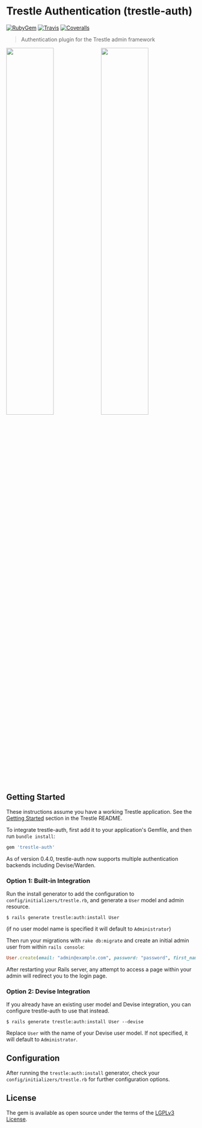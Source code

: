 # Trestle Authentication (trestle-auth)

[![RubyGem](https://img.shields.io/gem/v/trestle-auth.svg?style=flat&colorB=4065a9)](https://rubygems.org/gems/trestle-auth)
[![Travis](https://img.shields.io/travis/TrestleAdmin/trestle-auth.svg?style=flat)](https://travis-ci.org/TrestleAdmin/trestle-auth)
[![Coveralls](https://img.shields.io/coveralls/TrestleAdmin/trestle-auth.svg?style=flat)](https://coveralls.io/github/TrestleAdmin/trestle-auth)

> Authentication plugin for the Trestle admin framework

<img src="https://trestle.io/images/Trestle-Auth-1.png" width="50%" /><img src="https://trestle.io/images/Trestle-Auth-2.png" width="50%" />


## Getting Started

These instructions assume you have a working Trestle application. See the [Getting Started](https://github.com/TrestleAdmin/trestle#getting-started) section in the Trestle README.

To integrate trestle-auth, first add it to your application's Gemfile, and then run `bundle install`:

```ruby
gem 'trestle-auth'
```

As of version 0.4.0, trestle-auth now supports multiple authentication backends including Devise/Warden.


### Option 1: Built-in Integration

Run the install generator to add the configuration to `config/initializers/trestle.rb`, and generate a `User` model and admin resource.

    $ rails generate trestle:auth:install User

(if no user model name is specified it will default to `Administrator`)

Then run your migrations with `rake db:migrate` and create an initial admin user from within `rails console`:

```ruby
User.create(email: "admin@example.com", password: "password", first_name: "Admin", last_name: "User")
```

After restarting your Rails server, any attempt to access a page within your admin will redirect you to the login page.


### Option 2: Devise Integration

If you already have an existing user model and Devise integration, you can configure trestle-auth to use that instead.

    $ rails generate trestle:auth:install User --devise

Replace `User` with the name of your Devise user model. If not specified, it will default to `Administrator`.


## Configuration

After running the `trestle:auth:install` generator, check your `config/initializers/trestle.rb` for further configuration options.


## License

The gem is available as open source under the terms of the [LGPLv3 License](https://opensource.org/licenses/LGPL-3.0).
